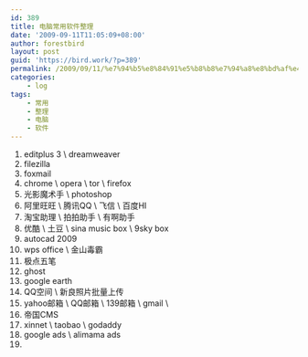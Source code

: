 ```yaml
---
id: 389
title: 电脑常用软件整理
date: '2009-09-11T11:05:09+08:00'
author: forestbird
layout: post
guid: 'https://bird.work/?p=389'
permalink: /2009/09/11/%e7%94%b5%e8%84%91%e5%b8%b8%e7%94%a8%e8%bd%af%e4%bb%b6%e6%95%b4%e7%90%86-2/
categories:
    - log
tags:
    - 常用
    - 整理
    - 电脑
    - 软件
---
```


1. editplus 3 \\ dreamweaver
2. filezilla
3. foxmail
4. chrome \\ opera \\ tor \\ firefox
5. 光影魔术手 \\ photoshop
6. 阿里旺旺 \\ 腾讯QQ \\ 飞信 \\ 百度HI
7. 淘宝助理 \\ 拍拍助手 \\ 有啊助手
8. 优酷 \\ 土豆 \\ sina music box \\ 9sky box
9. autocad 2009
10. wps office \\ 金山毒霸
11. 极点五笔
12. ghost
13. google earth
14. QQ空间 \\ 新良照片批量上传
15. yahoo邮箱 \\ QQ邮箱 \\ 139邮箱 \\ gmail \\
16. 帝国CMS
17. xinnet \\ taobao \\ godaddy
18. google ads \\ alimama ads
19. 